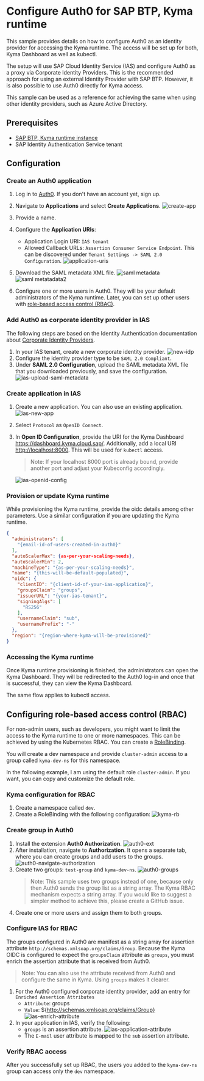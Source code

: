 # Configure Auth0 for SAP BTP, Kyma runtime

This sample provides details on how to configure Auth0 as an identity provider for accessing the Kyma runtime. The access will be set up for both, Kyma Dashboard as well as kubectl.

The setup will use SAP Cloud Identity Service (IAS) and configure Auth0 as a proxy via Corporate Identity Providers. This is the recommended approach for using an external Identity Provider with SAP BTP. However, it is also possible to use Auth0 directly for Kyma access.

This sample can be used as a reference for achieving the same when using other identity providers, such as Azure Active Directory.

## Prerequisites

- [SAP BTP, Kyma runtime instance](../prerequisites/README.md#kyma)
- SAP Identity Authentication Service tenant

## Configuration

### Create an Auth0 application

1. Log in to [Auth0]( https://auth0.com/ ). If you don't have an account yet, sign up.
2. Navigate to **Applications** and select **Create Applications**.
  ![create-app](assets/auth0-create-app.png)

3. Provide a name.
4. Configure the **Application URIs**:
   - Application Login URI: `IAS tenant`
   - Allowed Callback URLs: `Assertion Consumer Service Endpoint`. This can be discovered under `Tenant Settings -> SAML 2.0 Configuration`.
   ![application-uris](assets/auth0-application-uris.png)
5. Download the SAML metadata XML file.
   ![saml metadata](assets/auth0-download-saml-metadata.png)
   ![saml metatadata2](assets/auth0-download-saml-metadata-2.png)
6. Configure one or more users in Auth0. They will be your default administrators of the Kyma runtime. Later, you can set up other users with [role-based access control (RBAC)](#configuring-role-based-access-control-rbac).

### Add Auth0 as corporate identity provider in IAS

The following steps are based on the Identity Authentication documentation about [Corporate Identity Providers](https://help.sap.com/docs/IDENTITY_AUTHENTICATION/6d6d63354d1242d185ab4830fc04feb1/19f3eca47db643b6aad448b5dc1075ad.html).

1. In your IAS tenant, create a new corporate identity provider.
   ![new-idp](assets/ias-new-idp.png)
2. Configure the identity provider type to be `SAML 2.0 Compliant`.
3. Under **SAML 2.0 Configuration**, upload the SAML metadata XML file that you downloaded previously, and save the configuration.
   ![ias-upload-saml-metadata](assets/ias-upload-saml-metadata.png)

### Create application in IAS

1. Create a new application. You can also use an existing application.
   ![ias-new-app](assets/ias-new-app.png)
2. Select `Protocol` as `OpenID Connect`.
3. In **Open ID Configuration**, provide the URI for the Kyma Dashboard <https://dashboard.kyma.cloud.sap/>. Additionally, add a local URI <http://localhost:8000>. This will be used for `kubectl` access.

   >Note: If your localhost 8000 port is already bound, provide another port and adjust your Kubeconfig accordingly.

   ![ias-openid-config](assets/ias-openid-config.png)

### Provision or update Kyma runtime

While provisioning the Kyma runtime, provide the oidc details among other parameters. Use a similar configuration if you are updating the Kyma runtime.

```json
{
  "administrators": [
    "{email-id-of-users-created-in-auth0}"
  ],
  "autoScalerMax": {as-per-your-scaling-needs},
  "autoScalerMin": 2,
  "machineType": "{as-per-your-scaling-needs}",
  "name": "{this-will-be-default-populated}",
  "oidc": {
    "clientID": "{client-id-of-your-ias-application}",
    "groupsClaim": "groups",
    "issuerURL": "{your-ias-tenant}",
    "signingAlgs": [
      "RS256"
    ],
    "usernameClaim": "sub",
    "usernamePrefix": "-"
  },
  "region": "{region-where-kyma-will-be-provisioned}"
} 
```

### Accessing the Kyma runtime

Once Kyma runtime provisioning is finished, the administrators can open the Kyma Dashboard. They will be redirected to the Auth0 log-in and once that is successful, they can view the Kyma Dashboard.

The same flow applies to kubectl access.

## Configuring role-based access control (RBAC)

For non-admin users, such as developers, you might want to limit the access to the Kyma runtime to one or more namespaces. This can be achieved by using the Kubernetes RBAC. You can create a [RoleBinding](https://kubernetes.io/docs/reference/access-authn-authz/rbac/#rolebinding-example).

You will create a dev namespace and provide `cluster-admin` access to a group called `kyma-dev-ns` for this namespace.

In the following example, I am using the default role `cluster-admin`. If you want, you can copy and customize the default role.

### Kyma configuration for RBAC

1. Create a namespace called `dev`.
2. Create a RoleBinding with the following configuration:
   ![kyma-rb](assets/kyma-rb.png)

### Create group in Auth0

1. Install the extension **Auth0 Authorization**.
   ![auth0-ext](assets/auth0-ext.png)
2. After installation, navigate to **Authorization**. It opens a separate tab, where you can create groups and add users to the groups.
   ![auth0-navigate-authorization](assets/auth0-navigate-authorization.png)
3. Create two groups: `test-group` and `kyma-dev-ns`.
   ![auth0-groups](assets/auth0-groups.png)
   >Note: This sample uses two groups instead of one, because only then Auth0 sends the group list as a string array. The Kyma RBAC mechanism expects a string array.
   >If you would like to suggest a simpler method to achieve this, please create a GitHub issue.
4. Create one or more users and assign them to both groups.

### Configure IAS for RBAC

The groups configured in Auth0 are manifest as a string array for assertion attribute `http://schemas.xmlsoap.org/claims/Group`. Because the Kyma OIDC is configured to expect the `groupsClaim` attribute as `groups`, you must enrich the assertion attribute that is received from Auth0. <!-- markdown-link-check-disable-line -->

>Note: You can also use the attribute received from Auth0 and configure the same in Kyma. Using `groups` makes it clearer.

1. For the Auth0 configured corporate identity provider, add an entry for `Enriched Assertion Attributes`
   - `Attribute`: groups
   - `Value`: ${http://schemas.xmlsoap.org/claims/Group} <!-- markdown-link-check-disable-line -->
   ![ias-enrich-attribute](assets/ias-enrich-attribute.png)
2. In your application in IAS, verify the following:
   - `groups` is an assertion attribute.
     ![ias-application-attribute](assets/ias-application-attribute.png)
   - The `E-mail` user attribute is mapped to the `sub` assertion attribute.

### Verify RBAC access

After you successfully set up RBAC, the users you added to the `kyma-dev-ns` group can access only the `dev` namespace.
